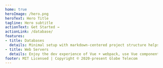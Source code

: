 ```yaml
---
home: true
heroImage: /hero.png
heroText: Hero Title
tagline: Hero subtitle
actionText: Get Started →
actionLink: /database/
features:
- title: Databases
  details: Minimal setup with markdown-centered project structure helps you focus on writing.
- title: Web Servers 
  details: Enjoy the dev experience of Vue + webpack, use Vue components in markdown, and develop custom themes with Vue.
footer: MIT Licensed | Copyright © 2020-present Globe Telecom
---
```

